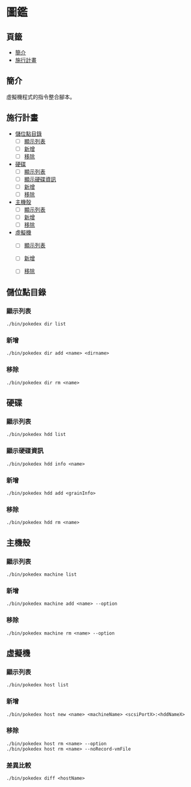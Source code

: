 圖鑑
=======


## 頁籤


* [簡介](#簡介)
* [施行計畫](#施行計畫)



## 簡介


虛擬機程式的指令整合腳本。



## 施行計畫


* [儲位點目錄](#儲位點目錄)
  * [ ] [顯示列表](#儲位點目錄-顯示列表)
  * [ ] [新增](#儲位點目錄-新增)
  * [ ] [移除](#儲位點目錄-移除)
* [硬碟](#硬碟)
  * [ ] [顯示列表](#硬碟-顯示列表)
  * [ ] [顯示硬碟資訊](#硬碟-顯示硬碟資訊)
  * [ ] [新增](#硬碟-新增)
  * [ ] [移除](#硬碟-移除)
* [主機殼](#主機殼)
  * [ ] [顯示列表](#主機殼-顯示列表)
  * [ ] [新增](#主機殼-新增)
  * [ ] [移除](#主機殼-移除)
* [虛擬機](#虛擬機)
  * [ ] [顯示列表](#虛擬機-顯示列表)
  * [ ] [新增](#虛擬機-新增)
  * [ ] [移除](#虛擬機-移除)



## 儲位點目錄


<a id="儲位點目錄-顯示列表"></a>
### 顯示列表


```
./bin/pokedex dir list
```



<a id="儲位點目錄-新增"></a>
### 新增


```
./bin/pokedex dir add <name> <dirname>
```



<a id="儲位點目錄-移除"></a>
### 移除


```
./bin/pokedex dir rm <name>
```


## 硬碟


<a id="硬碟-顯示列表"></a>
### 顯示列表


```
./bin/pokedex hdd list
```



<a id="硬碟-顯示硬碟資訊"></a>
### 顯示硬碟資訊


```
./bin/pokedex hdd info <name>
```



<a id="硬碟-新增"></a>
### 新增


```
./bin/pokedex hdd add <grainInfo>
```



<a id="硬碟-移除"></a>
### 移除


```
./bin/pokedex hdd rm <name>
```



## 主機殼


<a id="主機殼-顯示列表"></a>
### 顯示列表


```
./bin/pokedex machine list
```



<a id="主機殼-新增"></a>
### 新增


```
./bin/pokedex machine add <name> --option
```



<a id="主機殼-移除"></a>
### 移除


```
./bin/pokedex machine rm <name> --option
```



## 虛擬機


<a id="虛擬機-顯示列表"></a>
### 顯示列表


```
./bin/pokedex host list
```



<a id="虛擬機-新增"></a>
### 新增


```
./bin/pokedex host new <name> <machineName> <scsiPortX>:<hddNameX>
```



<a id="虛擬機-移除"></a>
### 移除


```
./bin/pokedex host rm <name> --option
./bin/pokedex host rm <name> --noRecord-vmFile
```



### 差異比較


```
./bin/pokedex diff <hostName>
```

